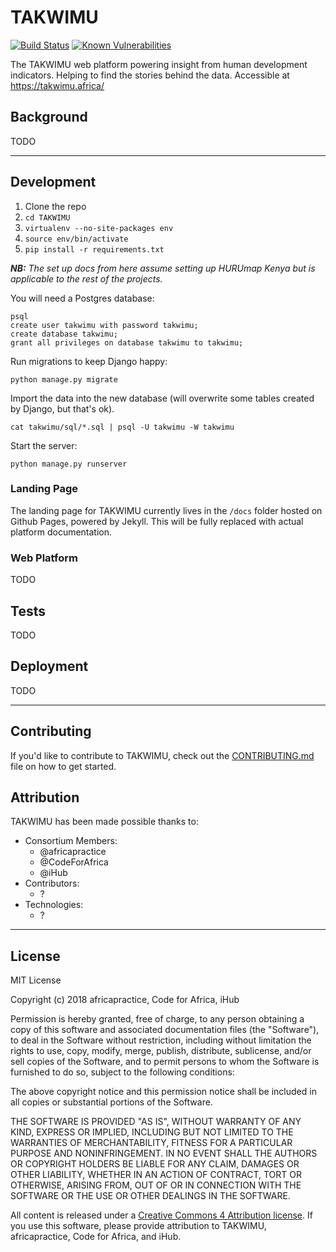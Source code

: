 # TAKWIMU
[![Build Status](https://travis-ci.org/TakwimuAfrica/TAKWIMU.svg?branch=develop)](https://travis-ci.org/TakwimuAfrica/TAKWIMU)
[![Known Vulnerabilities](https://snyk.io/test/github/TakwimuAfrica/TAKWIMU/badge.svg?targetFile=requirements.txt)](https://snyk.io/test/github/TakwimuAfrica/TAKWIMU?targetFile=requirements.txt)


The TAKWIMU web platform powering insight from human development indicators. Helping to find the stories behind the data. Accessible at https://takwimu.africa/

## Background

TODO

---

## Development

1. Clone the repo
2. ``cd TAKWIMU``
3. ``virtualenv --no-site-packages env``
4. ``source env/bin/activate``
5. ``pip install -r requirements.txt``


***NB:** The set up docs from here assume setting up HURUmap Kenya but is applicable to the rest of the projects.*

You will need a Postgres database:

```
psql
create user takwimu with password takwimu;
create database takwimu;
grant all privileges on database takwimu to takwimu;
```
Run migrations to keep Django happy:
```
python manage.py migrate
```

Import the data into the new database (will overwrite some tables created by Django, but that's ok).
```
cat takwimu/sql/*.sql | psql -U takwimu -W takwimu
```

Start the server:
```
python manage.py runserver
```

### Landing Page

The landing page for TAKWIMU currently lives in the `/docs` folder hosted on Github Pages, powered by Jekyll. This will be fully replaced with actual platform documentation.

### Web Platform

TODO

## Tests

TODO

## Deployment

TODO

---


## Contributing

If you'd like to contribute to TAKWIMU, check out the [CONTRIBUTING.md](CONTRIBUTING.md) file on how to get started.

## Attribution

TAKWIMU has been made possible thanks to:

- Consortium Members:
    - @africapractice
    - @CodeForAfrica
    - @iHub
- Contributors:
    - ?
- Technologies:
    - ?

---

## License

MIT License

Copyright (c) 2018 africapractice, Code for Africa, iHub

Permission is hereby granted, free of charge, to any person obtaining a copy
of this software and associated documentation files (the "Software"), to deal
in the Software without restriction, including without limitation the rights
to use, copy, modify, merge, publish, distribute, sublicense, and/or sell
copies of the Software, and to permit persons to whom the Software is
furnished to do so, subject to the following conditions:

The above copyright notice and this permission notice shall be included in all
copies or substantial portions of the Software.

THE SOFTWARE IS PROVIDED "AS IS", WITHOUT WARRANTY OF ANY KIND, EXPRESS OR
IMPLIED, INCLUDING BUT NOT LIMITED TO THE WARRANTIES OF MERCHANTABILITY,
FITNESS FOR A PARTICULAR PURPOSE AND NONINFRINGEMENT. IN NO EVENT SHALL THE
AUTHORS OR COPYRIGHT HOLDERS BE LIABLE FOR ANY CLAIM, DAMAGES OR OTHER
LIABILITY, WHETHER IN AN ACTION OF CONTRACT, TORT OR OTHERWISE, ARISING FROM,
OUT OF OR IN CONNECTION WITH THE SOFTWARE OR THE USE OR OTHER DEALINGS IN THE
SOFTWARE.

All content is released under a [Creative Commons 4 Attribution license](https://creativecommons.org/licenses/by/4.0/). If you use this software, please provide attribution to TAKWIMU, africapractice, Code for Africa, and iHub.
